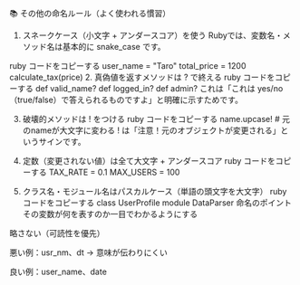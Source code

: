📚 その他の命名ルール（よく使われる慣習）
1. スネークケース（小文字 + アンダースコア）を使う
Rubyでは、変数名・メソッド名は基本的に snake_case です。

ruby
コードをコピーする
user_name = "Taro"
total_price = 1200
calculate_tax(price)
2. 真偽値を返すメソッドは ? で終える
ruby
コードをコピーする
def valid_name?
def logged_in?
def admin?
これは「これは yes/no（true/false）で答えられるものですよ」と明確に示すためです。

3. 破壊的メソッドは ! をつける
ruby
コードをコピーする
name.upcase!  # 元のnameが大文字に変わる
! は「注意！元のオブジェクトが変更される」というサインです。

4. 定数（変更されない値）は全て大文字 + アンダースコア
ruby
コードをコピーする
TAX_RATE = 0.1
MAX_USERS = 100
5. クラス名・モジュール名はパスカルケース（単語の頭文字を大文字）
ruby
コードをコピーする
class UserProfile
module DataParser
 命名のポイント
その変数が何を表すのか一目でわかるようにする

略さない（可読性を優先）

悪い例：usr_nm、dt → 意味が伝わりにくい

良い例：user_name、date